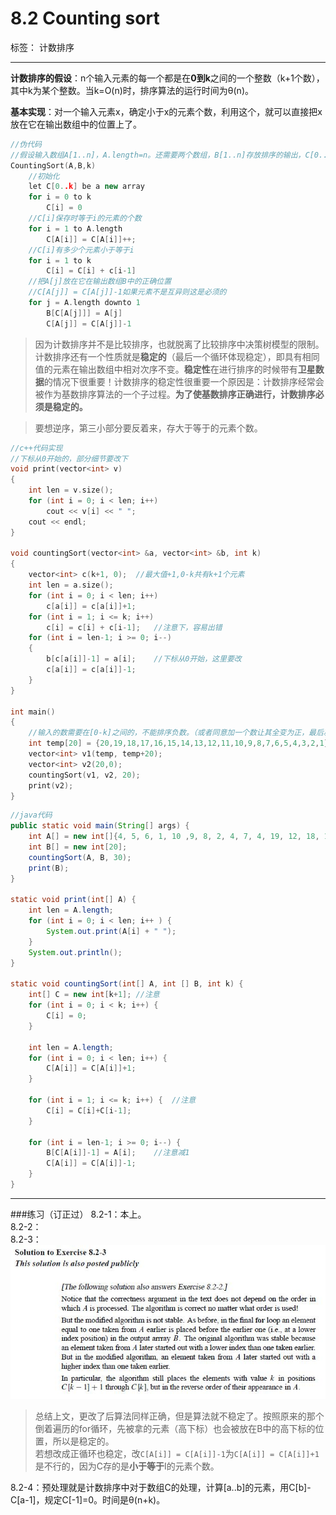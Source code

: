# 8.2 Counting sort

标签： 计数排序

---

**计数排序的假设**：n个输入元素的每一个都是在**0到k**之间的一个整数（k+1个数），其中k为某个整数。当k=O(n)时，排序算法的运行时间为θ(n)。

**基本实现**：对一个输入元素x，确定小于x的元素个数，利用这个，就可以直接把x放在它在输出数组中的位置上了。
```c++
//伪代码
//假设输入数组A[1..n]，A.length=n。还需要两个数组，B[1..n]存放排序的输出，C[0..k]提供临时存储空间
CountingSort(A,B,k)
    //初始化
    let C[0..k] be a new array
    for i = 0 to k
        C[i] = 0
    //C[i]保存时等于i的元素的个数
    for i = 1 to A.length
        C[A[i]] = C[A[i]]++;
    //C[i]有多少个元素小于等于i
    for i = 1 to k
        C[i] = C[i] + c[i-1]
    //把A[j]放在它在输出数组B中的正确位置
    //C[A[j]] = C[A[j]]-1如果元素不是互异则这是必须的
    for j = A.length downto 1
        B[C[A[j]]] = A[j]
        C[A[j]] = C[A[j]]-1
```

> 因为计数排序并不是比较排序，也就脱离了比较排序中决策树模型的限制。计数排序还有一个性质就是**稳定的**（最后一个循环体现稳定），即具有相同值的元素在输出数组中相对次序不变。**稳定性**在进行排序的时候带有**卫星数据**的情况下很重要！计数排序的稳定性很重要一个原因是：计数排序经常会被作为基数排序算法的一个子过程。**为了使基数排序正确进行，计数排序必须是稳定的。**

> 要想逆序，第三小部分要反着来，存大于等于的元素个数。

```c++
//c++代码实现
//下标从0开始的，部分细节要改下
void print(vector<int> v)
{
    int len = v.size();
    for (int i = 0; i < len; i++)
        cout << v[i] << " ";
    cout << endl;
}

void countingSort(vector<int> &a, vector<int> &b, int k)
{
    vector<int> c(k+1, 0);  //最大值+1,0-k共有k+1个元素
    int len = a.size();
    for (int i = 0; i < len; i++)
        c[a[i]] = c[a[i]]+1;
    for (int i = 1; i <= k; i++)
        c[i] = c[i] + c[i-1];   //注意下，容易出错
    for (int i = len-1; i >= 0; i--)
    {
        b[c[a[i]]-1] = a[i];    //下标从0开始，这里要改
        c[a[i]] = c[a[i]]-1;
    }
}

int main()
{
    //输入的数需要在[0-k]之间的，不能排序负数。（或者同意加一个数让其全变为正，最后减去）
    int temp[20] = {20,19,18,17,16,15,14,13,12,11,10,9,8,7,6,5,4,3,2,1};
    vector<int> v1(temp, temp+20);
    vector<int> v2(20,0);
    countingSort(v1, v2, 20);
    print(v2);
}
```
```java
//java代码
public static void main(String[] args) {
	int A[] = new int[]{4, 5, 6, 1, 10 ,9, 8, 2, 4, 7, 4, 19, 12, 18, 17, 16, 15, 14, 13, 12};
	int B[] = new int[20];
	countingSort(A, B, 30);
	print(B);
}

static void print(int[] A) {
	int len = A.length;
	for (int i = 0; i < len; i++ ) {
		System.out.print(A[i] + " ");
	}
	System.out.println();
}

static void countingSort(int[] A, int [] B, int k) {
	int[] C = new int[k+1]; //注意
	for (int i = 0; i < k; i++) {
		C[i] = 0;
	}
	
	int len = A.length;
	for (int i = 0; i < len; i++) {
		C[A[i]] = C[A[i]]+1;
	}
	
	for (int i = 1; i <= k; i++) {  //注意
		C[i] = C[i]+C[i-1];
	}
	
	for (int i = len-1; i >= 0; i--) {
		B[C[A[i]]-1] = A[i];    //注意减1
		C[A[i]] = C[A[i]]-1;
	}
}
```
---
###练习（订正过）
8.2-1：本上。  
8.2-2：  
8.2-3：
![8.2-3答案](../pictures/8.2-1.jpg)

> 总结上文，更改了后算法同样正确，但是算法就不稳定了。按照原来的那个倒着遍历的for循环，先被拿的元素（高下标）也会被放在B中的高下标的位置，所以是稳定的。  
> 若想改成正循环也稳定，改`C[A[i]] = C[A[i]]-1`为`C[A[i]] = C[A[i]]+1`是不行的，因为C存的是**小于等于**I的元素个数。

8.2-4：预处理就是计数排序中对于数组C的处理，计算[a..b]的元素，用C[b]-C[a-1]，规定C[-1]=0。时间是θ(n+k)。

[1]: https://github.com/wj1066/pictures/blob/master/CLRS/8.2-1.jpg